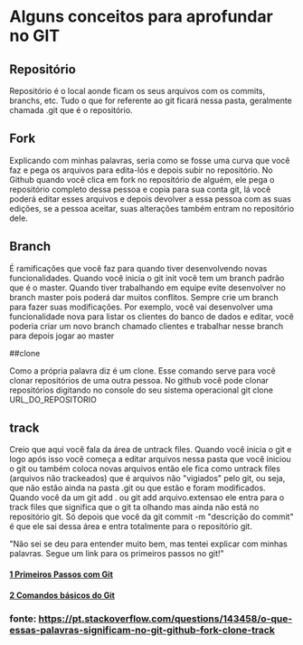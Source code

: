 # Alguns conceitos para aprofundar no GIT

## Repositório

Repositório é o local aonde ficam os seus arquivos com os commits, branchs, etc. Tudo o que for referente ao git ficará nessa pasta, geralmente chamada .git que é o repositório.

## Fork

Explicando com minhas palavras, seria como se fosse uma curva que você faz e pega os arquivos para edita-lós e depois subir no repositório. No Github quando você clica em fork no repositório de alguém, ele pega o repositório completo dessa pessoa e copia para sua conta git, lá você poderá editar esses arquivos e depois devolver a essa pessoa com as suas edições, se a pessoa aceitar, suas alterações também entram no repositório dele.

## Branch

É ramificações que você faz para quando tiver desenvolvendo novas funcionalidades. Quando você inicia o git init você tem um branch padrão que é o master. Quando tiver trabalhando em equipe evite desenvolver no branch master pois poderá dar muitos conflitos. Sempre crie um branch para fazer suas modificações. Por exemplo, você vai desenvolver uma funcionalidade nova para listar os clientes do banco de dados e editar, você poderia criar um novo branch chamado clientes e trabalhar nesse branch para depois jogar ao master

##clone

Como a própria palavra diz é um clone. Esse comando serve para você clonar repositórios de uma outra pessoa. No github você pode clonar repositórios digitando no console do seu sistema operacional git clone URL_DO_REPOSITORIO

## track

Creio que aqui você fala da área de untrack files. Quando você inicia o git e logo após isso você começa a editar arquivos nessa pasta que você iniciou o git ou também coloca novas arquivos então ele fica como untrack files (arquivos não trackeados) que é arquivos não "vigiados" pelo git, ou seja, que não estão ainda na pasta .git ou que estão e foram modificados. Quando você da um git add . ou git add arquivo.extensao ele entra para o track files que significa que o git ta olhando mas ainda não está no repositório git. Só depois que você da git commit -m "descrição do commit" é que ele sai dessa área e entra totalmente para o repositório git.

"Não sei se deu para entender muito bem, mas tentei explicar com minhas palavras. Segue um link para os primeiros passos no git!"

#### [1 Primeiros Passos com Git](http://rogerdudler.github.io/git-guide/index.pt_BR.html)
#### [2 Comandos básicos do Git](http://tableless.com.br/iniciando-no-git-parte-1/)

### fonte: https://pt.stackoverflow.com/questions/143458/o-que-essas-palavras-significam-no-git-github-fork-clone-track
